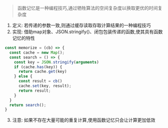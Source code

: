 > 函数记忆是一种编程技巧,通过牺牲算法的空间复杂度以换取更优的时间复杂度

1. 定义: 若传递的参数一致,则通过缓存读取存取计算结果的一种编程技巧
2. 实现: 借助map对象、JSON.stringify()、闭包包装传递的函数,使其具有函数记忆的特性

```javascript
const memorize = (cb) => {
  const cache = new Map();
  const search = () => {
    const key = JSON.stringify(arguments)
    if (cache.has(key)) {
      return cache.get(key)
    } else {
      const result = cb()
      cache.set(key, result);
      return result;
    }
  }
  return search();
}
```

3. 注意: 如果不存在大量可能的重复计算,使用函数记忆只会让计算更加低效